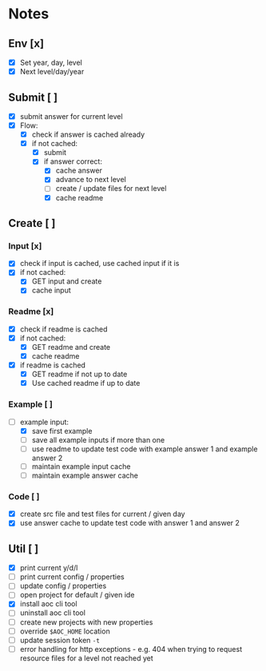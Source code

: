 # Notes

## Env [x]
* [x] Set year, day, level
* [x] Next level/day/year

## Submit [ ]
* [x] submit answer for current level
* [x] Flow:
  * [x] check if answer is cached already
  * [x] if not cached:
    * [x] submit
    * [x] if answer correct:
      * [x] cache answer
      * [x] advance to next level
      * [ ] create / update files for next level
      * [x] cache readme

## Create [ ]

### Input [x]
* [x] check if input is cached, use cached input if it is
* [x] if not cached:
  * [x] GET input and create
  * [x] cache input

### Readme [x]
* [x] check if readme is cached
* [x] if not cached:
  * [x] GET readme and create
  * [x] cache readme
* [x] if readme is cached
  * [x] GET readme if not up to date
  * [x] Use cached readme if up to date

### Example [ ]
* [ ] example input:
  * [x] save first example 
  * [ ] save all example inputs if more than one
  * [ ] use readme to update test code with example answer 1 and example answer 2
  * [ ] maintain example input cache
  * [ ] maintain example answer cache

### Code [ ]
* [x] create src file and test files for current / given day
* [x] use answer cache to update test code with answer 1 and answer 2

## Util [ ]
* [x] print current y/d/l
* [ ] print current config / properties
* [ ] update config / properties
* [ ] open project for default / given ide
* [x] install aoc cli tool
* [ ] uninstall aoc cli tool
* [ ] create new projects with new properties
* [ ] override `$AOC_HOME` location
* [ ] update session token `-t`
* [ ] error handling for http exceptions - e.g. 404 when trying to request resource files for a level not reached yet
